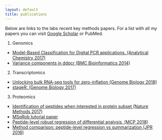 ```yaml
---
layout: default
title: publications
---
```


Below are links to the labs recent key methods papers.
For a list with all my papers you can visit [Google Scholar](https://scholar.google.be/citations?hl=en&user=EQmZq4cAAAAJ&view_op=list_works&sortby=pubdate) or PubMed.

1. Genomics
  - [Model-Based Classification for Digital PCR applications. (Analytical Chemistry 2017)](https://www.ncbi.nlm.nih.gov/pubmed/28350455)
  - [Variance components in ddpcr (BMC Bioinformatics 2014)](https://www.ncbi.nlm.nih.gov/pubmed/25147026)

2. Transcriptomics
  - [Unlocking bulk RNA-seq tools for zero-inflation (Genome Biology 2018)](https://www.ncbi.nlm.nih.gov/pubmed/29478411)
  - [stageR: (Genome Biology 2017)](https://www.ncbi.nlm.nih.gov/pubmed/28784146)

3. Proteomics
  - [Identification of peptides when interested in protein subset (Nature Methods 2017)](https://www.ncbi.nlm.nih.gov/pubmed/28661493)
  - [MSqRob tutorial paper](https://www.ncbi.nlm.nih.gov/pubmed/28391044)
  - [Peptide-level robust regression of differential analysis, (MCP 2018)](https://www.ncbi.nlm.nih.gov/pubmed/26566788)
  - [Method comparison: peptide-level regression vs summarization (JPR 2016)](https://www.ncbi.nlm.nih.gov/pubmed/25827922)
